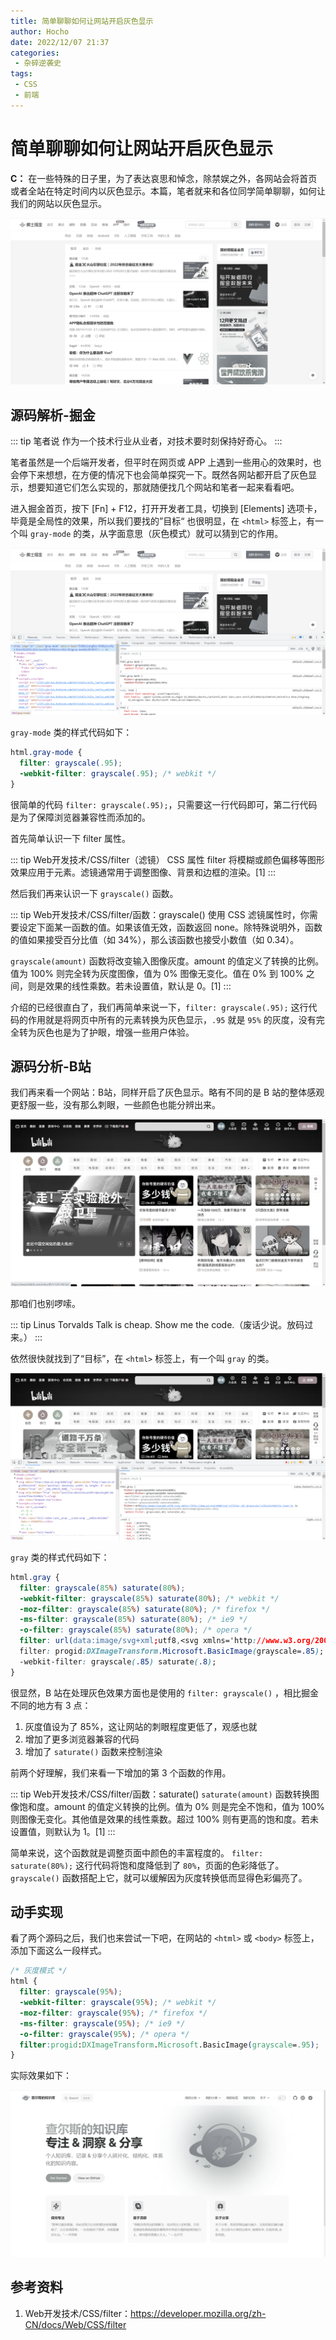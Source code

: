 ```yaml
---
title: 简单聊聊如何让网站开启灰色显示
author: Hocho
date: 2022/12/07 21:37
categories:
 - 杂碎逆袭史
tags:
 - CSS
 - 前端
---
```


# 简单聊聊如何让网站开启灰色显示

**C：** 在一些特殊的日子里，为了表达哀思和悼念，除禁娱之外，各网站会将首页或者全站在特定时间内以灰色显示。本篇，笔者就来和各位同学简单聊聊，如何让我们的网站以灰色显示。

![202212072131211](../../../../../public/img/2022/12/07/202212072131211.png)

<!-- more-->

## 源码解析-掘金

::: tip 笔者说
作为一个技术行业从业者，对技术要时刻保持好奇心。
:::

笔者虽然是一个后端开发者，但平时在网页或 APP 上遇到一些用心的效果时，也会停下来想想，在方便的情况下也会简单探究一下。既然各网站都开启了灰色显示，想要知道它们怎么实现的，那就随便找几个网站和笔者一起来看看吧。

进入掘金首页，按下 [Fn] + F12，打开开发者工具，切换到 [Elements] 选项卡，毕竟是全局性的效果，所以我们要找的”目标“ 也很明显，在 `<html>` 标签上，有一个叫 `gray-mode` 的类，从字面意思（灰色模式）就可以猜到它的作用。

![202212072131521](../../../../../public/img/2022/12/07/202212072131521.png)

 `gray-mode` 类的样式代码如下：

```css
html.gray-mode {
  filter: grayscale(.95);
  -webkit-filter: grayscale(.95); /* webkit */
}
```

很简单的代码 `filter: grayscale(.95);`，只需要这一行代码即可，第二行代码是为了保障浏览器兼容性而添加的。

首先简单认识一下 filter 属性。

::: tip Web开发技术/CSS/filter（滤镜）
CSS 属性 filter 将模糊或颜色偏移等图形效果应用于元素。滤镜通常用于调整图像、背景和边框的渲染。[1]
:::

然后我们再来认识一下 `grayscale()` 函数。

::: tip Web开发技术/CSS/filter/函数：grayscale()
使用 CSS 滤镜属性时，你需要设定下面某一函数的值。如果该值无效，函数返回 none。除特殊说明外，函数的值如果接受百分比值（如 34%），那么该函数也接受小数值（如 0.34）。

`grayscale(amount)` 函数将改变输入图像灰度。amount 的值定义了转换的比例。值为 100% 则完全转为灰度图像，值为 0% 图像无变化。值在 0% 到 100% 之间，则是效果的线性乘数。若未设置值，默认是 0。[1]
:::

介绍的已经很直白了，我们再简单来说一下，`filter: grayscale(.95);` 这行代码的作用就是将网页中所有的元素转换为灰色显示，`.95` 就是 `95%` 的灰度，没有完全转为灰色也是为了护眼，增强一些用户体验。

## 源码分析-B站

我们再来看一个网站：B站，同样开启了灰色显示。略有不同的是 B 站的整体感观更舒服一些，没有那么刺眼，一些颜色也能分辨出来。

![202212072132211](../../../../../public/img/2022/12/07/202212072132211.png)

那咱们也别啰嗦。

::: tip Linus Torvalds
Talk is cheap. Show me the code.（废话少说。放码过来。）
:::

依然很快就找到了“目标”，在 `<html>` 标签上，有一个叫 `gray` 的类。

![202212072132521](../../../../../public/img/2022/12/07/202212072132521.png)

`gray` 类的样式代码如下：

```css
html.gray {
  filter: grayscale(85%) saturate(80%);
  -webkit-filter: grayscale(85%) saturate(80%); /* webkit */
  -moz-filter: grayscale(85%) saturate(80%); /* firefox */
  -ms-filter: grayscale(85%) saturate(80%); /* ie9 */
  -o-filter: grayscale(85%) saturate(80%); /* opera */
  filter: url(data:image/svg+xml;utf8,<svg xmlns='http://www.w3.org/2000/svg'><filter id='grayscale'><feColorMatrix type='matrix' values='0.3333 0.3333 0.3333 0 0 0.3333 0.3333 0.3333 0 0 0.3333 0.3333 0.3333 0 0 0 0 0 1 0'/></filter></svg>#grayscale);
  filter: progid:DXImageTransform.Microsoft.BasicImage(grayscale=.85);
  -webkit-filter: grayscale(.85) saturate(.8);
}
```

很显然，B 站在处理灰色效果方面也是使用的 `filter: grayscale()` ，相比掘金不同的地方有 3 点：

1. 灰度值设为了 85%，这让网站的刺眼程度更低了，观感也就
2. 增加了更多浏览器兼容的代码
3. 增加了 `saturate()` 函数来控制渲染

前两个好理解，我们来看一下增加的第 3 个函数的作用。

::: tip Web开发技术/CSS/filter/函数：saturate()
`saturate(amount)` 函数转换图像饱和度。amount 的值定义转换的比例。值为 0% 则是完全不饱和，值为 100% 则图像无变化。其他值是效果的线性乘数。超过 100% 则有更高的饱和度。若未设置值，则默认为 1。[1]
:::

简单来说，这个函数就是调整页面中颜色的丰富程度的。 `filter: saturate(80%);` 这行代码将饱和度降低到了 `80%`，页面的色彩降低了。 `grayscale()` 函数搭配上它，就可以缓解因为灰度转换低而显得色彩偏亮了。

## 动手实现

看了两个源码之后，我们也来尝试一下吧，在网站的 `<html>` 或 `<body>` 标签上，添加下面这么一段样式。

```css
/* 灰度模式 */
html {
  filter: grayscale(95%);
  -webkit-filter: grayscale(95%); /* webkit */
  -moz-filter: grayscale(95%); /* firefox */
  -ms-filter: grayscale(95%); /* ie9 */
  -o-filter: grayscale(95%); /* opera */
  filter:progid:DXImageTransform.Microsoft.BasicImage(grayscale=.95);
}
```

实际效果如下：

![202212072135211](../../../../../public/img/2022/12/07/202212072135211.png)

## 参考资料

1. Web开发技术/CSS/filter：https://developer.mozilla.org/zh-CN/docs/Web/CSS/filter